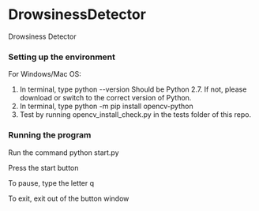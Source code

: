 # DrowsinessDetector
Drowsiness Detector

### Setting up the environment
For Windows/Mac OS:
1) In terminal, type 
python --version
Should be Python 2.7. If not, please download or switch to the correct version of Python.
2) In terminal, type
python -m pip install opencv-python
3) Test by running opencv_install_check.py in the tests folder of this repo.

### Running the program
Run the command python start.py

Press the start button

To pause, type the letter q

To exit, exit out of the button window
